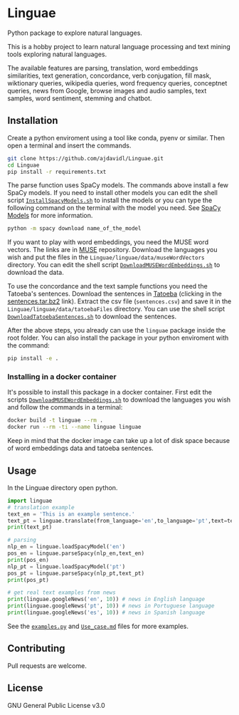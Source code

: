 # Linguae

Python package to explore natural languages.

This is a hobby project to learn natural language processing and text mining tools exploring natural languages.

The available features are parsing, translation, word embeddings similarities, text generation, concordance, verb conjugation, fill mask, wiktionary queries, wikipedia queries, word frequency queries, conceptnet queries, news from Google, browse images and audio samples, text samples, word sentiment, stemming and chatbot.

## Installation

Create a python enviroment using a tool like conda, pyenv or similar. Then open a terminal and insert the commands.

```bash
git clone https://github.com/ajdavidl/Linguae.git
cd Linguae
pip install -r requirements.txt
```

The parse function uses SpaCy models. The commands above install a few SpaCy models. If you need to install other models you can edit the shell script [`InstallSpacyModels.sh`](InstallSpacyModels.sh) to install the models or you can type the following command on the terminal with the model you need. See [SpaCy Models](https://spacy.io/models) for more information.

```bash
python -m spacy download name_of_the_model
```

If you want to play with word embeddings, you need the MUSE word vectors. The links are in [MUSE](https://github.com/facebookresearch/MUSE#download) repository.
Download the languages you wish and put the files in the `Linguae/linguae/data/museWordVectors` directory. You can edit the shell script [`DownloadMUSEWordEmbeddings.sh`](DownloadMUSEWordEmbeddings.sh) to download the data.

To use the concordance and the text sample functions you need the Tatoeba's sentences.
Download the sentences in [Tatoeba](https://tatoeba.org/en/downloads) (clicking in the [sentences.tar.bz2](https://downloads.tatoeba.org/exports/sentences.tar.bz2) link). 
Extract the csv file (`sentences.csv`) and save it in the `Linguae/linguae/data/tatoebaFiles` directory. You can use the shell script [`DownloadTatoebaSentences.sh`](DownloadTatoebaSentences.sh) to download the sentences.

After the above steps, you already can use the `linguae` package inside the root folder. You can also install the package in your python enviroment with the command:

```bash
pip install -e .
```

### Installing in a docker container

It's possible to install this package in a docker container. First edit the scripts [`DownloadMUSEWordEmbeddings.sh`](DownloadMUSEWordEmbeddings.sh) to download the languages you wish and follow the commands in a terminal:

```bash
docker build -t linguae --rm .
docker run --rm -ti --name linguae linguae
```

Keep in mind that the docker image can take up a lot of disk space because of word embeddings data and tatoeba sentences.

## Usage

In the Linguae directory open python.

```python
import linguae
# translation example
text_en = 'This is an example sentence.'
text_pt = linguae.translate(from_language='en',to_language='pt',text=text_en)
print(text_pt)

# parsing
nlp_en = linguae.loadSpacyModel('en')
pos_en = linguae.parseSpacy(nlp_en,text_en)
print(pos_en)
nlp_pt = linguae.loadSpacyModel('pt')
pos_pt = linguae.parseSpacy(nlp_pt,text_pt)
print(pos_pt)

# get real text examples from news
print(linguae.googleNews('en', 10)) # news in English language
print(linguae.googleNews('pt', 10)) # news in Portuguese language
print(linguae.googleNews('es', 10)) # news in Spanish language

```

See the [`examples.py`](examples.py) and [`Use_case.md`](Use_case.md) files for more examples.

## Contributing

Pull requests are welcome.

## License

GNU General Public License v3.0
